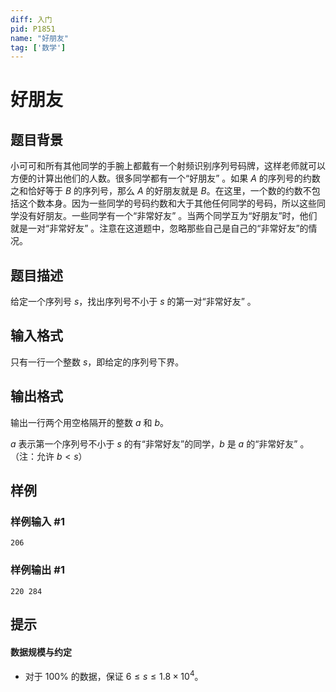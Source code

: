 ```yaml
---
diff: 入门
pid: P1851
name: "好朋友"
tag: ['数学']
---
```

# 好朋友
## 题目背景

小可可和所有其他同学的手腕上都戴有一个射频识别序列号码牌，这样老师就可以方便的计算出他们的人数。很多同学都有一个“好朋友” 。如果 $A$ 的序列号的约数之和恰好等于 $B$ 的序列号，那么 $A$ 的好朋友就是 $B$。在这里，一个数的约数不包括这个数本身。因为一些同学的号码约数和大于其他任何同学的号码，所以这些同学没有好朋友。一些同学有一个“非常好友” 。当两个同学互为“好朋友”时，他们就是一对“非常好友” 。注意在这道题中，忽略那些自己是自己的“非常好友”的情况。
## 题目描述

给定一个序列号 $s$，找出序列号不小于 $s$ 的第一对“非常好友” 。
## 输入格式

只有一行一个整数 $s$，即给定的序列号下界。
## 输出格式

输出一行两个用空格隔开的整数 $a$ 和 $b$。

$a$ 表示第一个序列号不小于 $s$ 的有“非常好友”的同学，$b$ 是 $a$ 的“非常好友” 。（注：允许 $b<s$）
## 样例

### 样例输入 #1
```
206

```
### 样例输出 #1
```
220 284
```
## 提示

#### 数据规模与约定

- 对于 $100\%$ 的数据，保证 $6\le s\le1.8\times10^4$。
